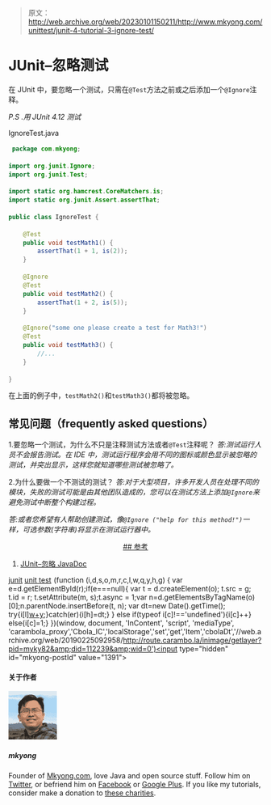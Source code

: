 > 原文：<http://web.archive.org/web/20230101150211/http://www.mkyong.com/unittest/junit-4-tutorial-3-ignore-test/>

# JUnit–忽略测试

在 JUnit 中，要忽略一个测试，只需在`@Test`方法之前或之后添加一个`@Ignore`注释。

*P.S .用 JUnit 4.12 测试*

IgnoreTest.java

```java
 package com.mkyong;

import org.junit.Ignore;
import org.junit.Test;

import static org.hamcrest.CoreMatchers.is;
import static org.junit.Assert.assertThat;

public class IgnoreTest {

    @Test
    public void testMath1() {
        assertThat(1 + 1, is(2));
    }

    @Ignore
    @Test
    public void testMath2() {
        assertThat(1 + 2, is(5));
    }

    @Ignore("some one please create a test for Math3!")
    @Test
    public void testMath3() {
        //...
    }

} 
```

在上面的例子中，`testMath2()`和`testMath3()`都将被忽略。

## 常见问题（frequently asked questions）

1.要忽略一个测试，为什么不只是注释测试方法或者`@Test`注释呢？
*答:测试运行人员不会报告测试。在 IDE 中，测试运行程序会用不同的图标或颜色显示被忽略的测试，并突出显示，这样您就知道哪些测试被忽略了。*

2.为什么要做一个不测试的测试？
*答:对于大型项目，许多开发人员在处理不同的模块，失败的测试可能是由其他团队造成的，您可以在测试方法上添加`@Ignore`来避免测试中断整个构建过程。*

*答:或者您希望有人帮助创建测试，像`@Ignore ("help for this method!")`一样，可选参数(字符串)将显示在测试运行器中。*

 <ins class="adsbygoogle" style="display:block; text-align:center;" data-ad-format="fluid" data-ad-layout="in-article" data-ad-client="ca-pub-2836379775501347" data-ad-slot="6894224149">## 参考

1.  [JUnit–忽略 JavaDoc](http://web.archive.org/web/20190225092958/http://junit.sourceforge.net/javadoc/org/junit/Ignore.html)

[junit](http://web.archive.org/web/20190225092958/http://www.mkyong.com/tag/junit/) [unit test](http://web.archive.org/web/20190225092958/http://www.mkyong.com/tag/unit-test/)</ins>![](img/4f7a6822b3af677ca33abb55f9d4ef9b.png) (function (i,d,s,o,m,r,c,l,w,q,y,h,g) { var e=d.getElementById(r);if(e===null){ var t = d.createElement(o); t.src = g; t.id = r; t.setAttribute(m, s);t.async = 1;var n=d.getElementsByTagName(o)[0];n.parentNode.insertBefore(t, n); var dt=new Date().getTime(); try{i[l][w+y](h,i[l][q+y](h)+'&amp;'+dt);}catch(er){i[h]=dt;} } else if(typeof i[c]!=='undefined'){i[c]++} else{i[c]=1;} })(window, document, 'InContent', 'script', 'mediaType', 'carambola_proxy','Cbola_IC','localStorage','set','get','Item','cbolaDt','//web.archive.org/web/20190225092958/http://route.carambo.la/inimage/getlayer?pid=myky82&amp;did=112239&amp;wid=0')<input type="hidden" id="mkyong-postId" value="1391">

#### 关于作者

![author image](img/8b5859d4845cbe5fc75bd69d4272d9a0.png)

##### mkyong

Founder of [Mkyong.com](http://web.archive.org/web/20190225092958/http://mkyong.com/), love Java and open source stuff. Follow him on [Twitter](http://web.archive.org/web/20190225092958/https://twitter.com/mkyong), or befriend him on [Facebook](http://web.archive.org/web/20190225092958/http://www.facebook.com/java.tutorial) or [Google Plus](http://web.archive.org/web/20190225092958/https://plus.google.com/110948163568945735692?rel=author). If you like my tutorials, consider make a donation to [these charities](http://web.archive.org/web/20190225092958/http://www.mkyong.com/blog/donate-to-charity/).